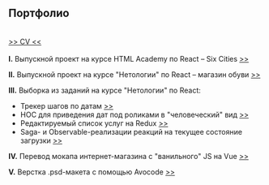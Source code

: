 ## Портфолио
\
[>> CV <<](cv_вания_каракасиян_react-разработчик.pdf)
\
\
**I.** Выпускной проект на курсе HTML Academy по React &ndash; Six Cities [>>](six-cities)

**II.** Выпускной проект на курсе "Нетологии" по React &ndash; магазин обуви [>>](bosa-noga)

**III.** Выборка из заданий на курсе "Нетологии" по React:
* Трекер шагов по датам [>>](netology-highlights/form)
* HOC для приведения дат под роликами в "человеческий" вид [>>](netology-highlights/hoc)
* Редактируемый список услуг на Redux [>>](netology-highlights/redux)
* Saga- и Observable-реализации реакций на текущее состояние загрузки [>>](netology-highlights/saga_&_observable)

**IV.** Перевод мокапа интернет-магазина с "ванильного" JS на Vue  [>>](vanilla-2-vue-basics)

**V.** Верстка .psd-макета с помощью Avocode [>>](avocode-basics)
